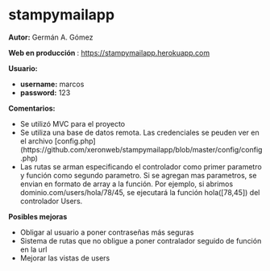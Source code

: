 # stampymailapp
<b>Autor:</b> Germán A. Gómez 

<b> Web en producción </b>: https://stampymailapp.herokuapp.com

<b> Usuario:</b> 
<ul>
  <li><b>username:</b>  marcos</li>
  <li><b>password:</b>  123</li>
</ul>

<b>Comentarios:</b>
<ul>
  <li>Se utilizó MVC para el proyecto</li>
  <li>Se utiliza una base de datos remota. Las credenciales se peuden ver en el archivo [config.php](https://github.com/xeronweb/stampymailapp/blob/master/config/config.php)</li>
  <li>Las rutas se arman especificando el controlador como primer parametro y función como segundo parametro. Si se agregan mas parametros, se envian en formato de array a la función. Por ejemplo, si abrimos dominio.com/users/hola/78/45, se ejecutará la función hola([78,45]) del controlador Users.</li>
</ul>

<b>Posibles mejoras</b>
<ul>
  <li>Obligar al usuario a poner contraseñas más seguras</li>
  <li>Sistema de rutas que no obligue a poner contralador seguido de función en la url</li>
  <li>Mejorar las vistas de users</li>
</ul>
